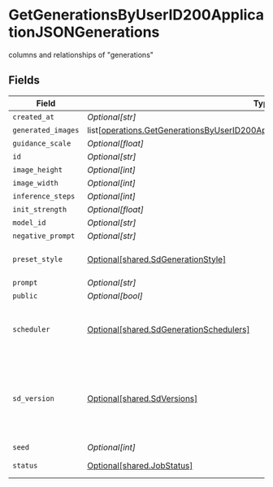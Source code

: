# GetGenerationsByUserID200ApplicationJSONGenerations

columns and relationships of "generations"


## Fields

| Field                                                                                                                                                                                    | Type                                                                                                                                                                                     | Required                                                                                                                                                                                 | Description                                                                                                                                                                              |
| ---------------------------------------------------------------------------------------------------------------------------------------------------------------------------------------- | ---------------------------------------------------------------------------------------------------------------------------------------------------------------------------------------- | ---------------------------------------------------------------------------------------------------------------------------------------------------------------------------------------- | ---------------------------------------------------------------------------------------------------------------------------------------------------------------------------------------- |
| `created_at`                                                                                                                                                                             | *Optional[str]*                                                                                                                                                                          | :heavy_minus_sign:                                                                                                                                                                       | N/A                                                                                                                                                                                      |
| `generated_images`                                                                                                                                                                       | list[[operations.GetGenerationsByUserID200ApplicationJSONGenerationsGeneratedImages](undefined/models/operations/getgenerationsbyuserid200applicationjsongenerationsgeneratedimages.md)] | :heavy_minus_sign:                                                                                                                                                                       | N/A                                                                                                                                                                                      |
| `guidance_scale`                                                                                                                                                                         | *Optional[float]*                                                                                                                                                                        | :heavy_minus_sign:                                                                                                                                                                       | N/A                                                                                                                                                                                      |
| `id`                                                                                                                                                                                     | *Optional[str]*                                                                                                                                                                          | :heavy_minus_sign:                                                                                                                                                                       | N/A                                                                                                                                                                                      |
| `image_height`                                                                                                                                                                           | *Optional[int]*                                                                                                                                                                          | :heavy_minus_sign:                                                                                                                                                                       | N/A                                                                                                                                                                                      |
| `image_width`                                                                                                                                                                            | *Optional[int]*                                                                                                                                                                          | :heavy_minus_sign:                                                                                                                                                                       | N/A                                                                                                                                                                                      |
| `inference_steps`                                                                                                                                                                        | *Optional[int]*                                                                                                                                                                          | :heavy_minus_sign:                                                                                                                                                                       | N/A                                                                                                                                                                                      |
| `init_strength`                                                                                                                                                                          | *Optional[float]*                                                                                                                                                                        | :heavy_minus_sign:                                                                                                                                                                       | N/A                                                                                                                                                                                      |
| `model_id`                                                                                                                                                                               | *Optional[str]*                                                                                                                                                                          | :heavy_minus_sign:                                                                                                                                                                       | N/A                                                                                                                                                                                      |
| `negative_prompt`                                                                                                                                                                        | *Optional[str]*                                                                                                                                                                          | :heavy_minus_sign:                                                                                                                                                                       | N/A                                                                                                                                                                                      |
| `preset_style`                                                                                                                                                                           | [Optional[shared.SdGenerationStyle]](undefined/models/shared/sdgenerationstyle.md)                                                                                                       | :heavy_minus_sign:                                                                                                                                                                       | The style to generate images with.                                                                                                                                                       |
| `prompt`                                                                                                                                                                                 | *Optional[str]*                                                                                                                                                                          | :heavy_minus_sign:                                                                                                                                                                       | N/A                                                                                                                                                                                      |
| `public`                                                                                                                                                                                 | *Optional[bool]*                                                                                                                                                                         | :heavy_minus_sign:                                                                                                                                                                       | N/A                                                                                                                                                                                      |
| `scheduler`                                                                                                                                                                              | [Optional[shared.SdGenerationSchedulers]](undefined/models/shared/sdgenerationschedulers.md)                                                                                             | :heavy_minus_sign:                                                                                                                                                                       | The scheduler to generate images with. Defaults to EULER_DISCRETE if not specified.                                                                                                      |
| `sd_version`                                                                                                                                                                             | [Optional[shared.SdVersions]](undefined/models/shared/sdversions.md)                                                                                                                     | :heavy_minus_sign:                                                                                                                                                                       | The base version of stable diffusion to use if not using a custom model. v1_5 is 1.5, v2 is 2.1, if not specified it will default to v1_5.                                               |
| `seed`                                                                                                                                                                                   | *Optional[int]*                                                                                                                                                                          | :heavy_minus_sign:                                                                                                                                                                       | N/A                                                                                                                                                                                      |
| `status`                                                                                                                                                                                 | [Optional[shared.JobStatus]](undefined/models/shared/jobstatus.md)                                                                                                                       | :heavy_minus_sign:                                                                                                                                                                       | The status of the current task.                                                                                                                                                          |